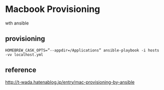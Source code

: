 # Macbook Provisioning

wth ansible

## provisioning

`HOMEBREW_CASK_OPTS=”--appdir=/Applications” ansible-playbook -i hosts -vv localhost.yml`

## reference
http://t-wada.hatenablog.jp/entry/mac-provisioning-by-ansible
